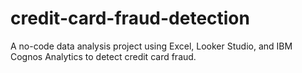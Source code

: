 # credit-card-fraud-detection
A no-code data analysis project using Excel, Looker Studio, and IBM Cognos Analytics to detect credit card fraud.
